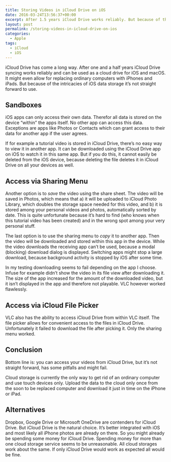 ```yaml
---
title: Storing Videos in iCloud Drive on iOS
date: 2016-03-24T13:56:37+00:00
excerpt: After 1.5 years iCloud Drive works reliably. But because of the intricacies of iOS data storage it's not straight forward to use.
layout: post
permalink: /storing-videos-in-icloud-drive-on-ios
categories:
  - Apple
tags:
  - iCloud
  - iOS
---
```

iCloud Drive has come a long way. After one and a half years iCloud Drive syncing works reliably and can be used as a cloud drive for iOS and macOS. It might even allow for replacing ordinary computers with iPhones and iPads. But because of the intricacies of iOS data storage it’s not straight forward to use.

## Sandboxes

iOS apps can only access their own data. Therefor all data is stored on the device “within” the apps itself. No other app can access this data. Exceptions are apps like Photos or Contacts which can grant access to their data for another app if the user agrees.

If for example a tutorial video is stored in iCloud Drive, there’s no easy way to view it in another app. It can be downloaded using the iCloud Drive app on iOS to watch it in this same app. But if you do this, it cannot easily be deleted from the iOS device, because deleting the file deletes it in iCloud Drive on all your devices as well.

## Access via Sharing Menu

Another option is to _save_ the video using the share sheet. The video will be saved in Photos, which means that a) it will be uploaded to iCloud Photo Library, which doubles the storage space needed for this video, and b) it is stored among your personal videos and photos, automatically sorted by date. This is quite unfortunate because it’s hard to find (who knows when this tutorial video has been created) and in the wrong spot among your very personal stuff.

The last option is to use the sharing menu to _copy_ it to another app. Then the video will be downloaded and stored within this app in the device. While the video downloads the receiving app can’t be used, because a modal (blocking) download dialog is displayed. Switching apps might stop a large download, because background activity is stopped by iOS after some time.

In my testing downloading seems to fail depending on the app I choose. Infuse for example didn’t show the video in its file view after downloading it. The size of the app increased for the amount of the downloaded video, but it isn’t displayed in the app and therefore not playable. VLC however worked flawlessly.

## Access via iCloud File Picker

VLC also has the ability to access iCloud Drive from within VLC itself. The file picker allows for convenient access to the files in iCloud Drive. Unfortunately it failed to download the file after picking it. Only the sharing menu worked.

## Conclusion

Bottom line is: you can access your videos from iCloud Drive, but it’s not straight forward, has some pitfalls and might fail.

Cloud storage is currently the only way to get rid of an ordinary computer and use touch devices only. Upload the data to the cloud only once from the soon to be replaced computer and download it just in time on the iPhone or iPad.

## Alternatives

Dropbox, Google Drive or Microsoft OneDrive are contenders for iCloud Drive. But iCloud Drive is the natural choice. It’s better integrated with iOS and most likely all iPhone photos are already on there. So you might already be spending some money for iCloud Drive. Spending money for more than one cloud storage service seems to be unreasonable. All cloud storages work about the same. If only iCloud Drive would work as expected all would be fine.